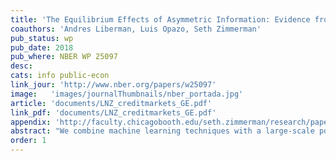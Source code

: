 ```yaml
---
title: 'The Equilibrium Effects of Asymmetric Information: Evidence from Consumer Credit Markets'
coauthors: 'Andres Liberman, Luis Opazo, Seth Zimmerman'
pub_status: wp
pub_date: 2018
pub_where: NBER WP 25097
desc:
cats: info public-econ
link_jour: 'http://www.nber.org/papers/w25097'
image:   'images/journalThumbnails/nber_portada.jpg'
article: 'documents/LNZ_creditmarkets_GE.pdf'
link_pdf: 'documents/LNZ_creditmarkets_GE.pdf'
appendix: 'http://faculty.chicagobooth.edu/seth.zimmerman/research/papers/LNOZ_Online_Appendix.pdf'
abstract: "We combine machine learning techniques with a large-scale policy change to study the equilibrium effects of information asymmetries in credit markets. In 2012, Chilean credit bureaus were forced to stop reporting past defaults for 2.8 million individuals with relatively low default amounts. These individuals made up 21% of the country's adult population and approximately 67% of borrowers in default. Using panel data of the universe of bank borrowers in Chile and access to the deleted registry information, we measure exposure to the deletion policy by constructing cost predictions with and without the deleted data. We then estimate the effects of exposure to changes in predicted costs using a difference-in-differences design that compares changes in borrowing over time for borrowers at different points in the exposure distribution. We find that deletion reduces predicted costs the most for poorer defaulters with limited borrowing histories, and raises predicted costs the most for non-defaulters with similar backgrounds. Borrowing is negatively and monotonically related to increases in predicted costs, with an elasticity of -0.14. Losers from the policy outnumber winners, and in aggregate, the effect of deletion was a sustained reduction in borrowing by 9% relative to baseline. We use our procedure to simulate the effects of counterfactual deletion policies such as the elimination of data on gender or additional default records, and show that both types of deletion reduce overall borrowing with largest drops for lower-income individuals and women."
order: 1
---
```

